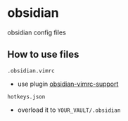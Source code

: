# obsidian
obsidian config files

## How to use files
`.obsidian.vimrc`
- use plugin [obsidian-vimrc-support](https://github.com/esm7/obsidian-vimrc-support)

`hotkeys.json`
- overload it to `YOUR_VAULT/.obsidian`
